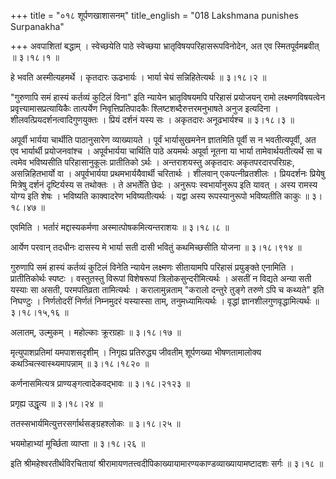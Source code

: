 +++
title = "०१८ शूर्पणखाशासनम्"
title_english = "018 Lakshmana punishes Surpanakha"

+++
अवपाशितां बद्धाम् । स्वेच्छयेति पाठे स्वेच्छया भ्रातृविषयपरिहासरूपविनोदेन, अत एव स्मितपूर्वमब्रवीत्  ॥  ३।१८।१  ॥   

  

हे भवति अस्मीत्यहमर्थे । कृतदारः ऊढभार्यः । भार्या चेयं सन्निहितेत्यर्थः  ॥  ३।१८।२  ॥   

  

"गुरुणापि समं हास्यं कर्तव्यं कुटिलं विना" इति न्यायेन भ्रातृविषयमपि परिहासं प्रयोजयन् रामो लक्ष्मणविषयत्वेन प्रवृत्त्यामासप्रत्यायिकैः तात्पर्येण निवृत्तिप्रतिपादकैः श्लिष्टशब्दैरुत्तरमनुभाषते अनुज इत्यदिना । शीलवत्प्रियदर्शनत्वादिगुणयुक्तः । प्रियं दर्शनं यस्य सः । अकृतदारः अनूढभार्यश्च  ॥  ३।१८।३  ॥   

  

अपूर्वी भार्यया चार्थीति पाठानुसारेण व्याख्यायते । पूर्वं भार्यासुखमनेन ज्ञातमिति पूर्वी स न भवतीत्यपूर्वी, अत एव भार्यार्थी प्रयोजनवांश्च । अपूर्वभार्यया चार्थिति पाठे अयमर्थः अपूर्वा नूतना या भार्या तामेवार्थयतीत्यर्थे सा च त्वमेव भविष्यसीति परिहासानुकूलः प्रातीतिको ऽर्थः । अन्तराशयस्तु अकृतदारः अकृतपरदारपरिग्रहः, असन्निहितभार्यो वा । अपूर्वभार्यया प्रथमभार्ययैवार्थी चरितार्थः । शीलवान् एकपत्नीव्रतशीलः । प्रियदर्शनः प्रियेषु मित्रेषु दर्शनं दृष्टिर्यस्य स तथोक्तः । ते अभर्तेति छेदः । अनुरूपः स्वभार्यानुरूप इति यावत् । अस्य रामस्य योग्य इति शेषः । भविष्यति काक्वादरेण भविष्यतीत्यर्थः । यद्वा अस्य रूपस्यानुरूपो भविष्यतीति काकुः  ॥  ३।१८।४७  ॥   

  

एवमिति । भर्तारं मद्दास्यकर्मणा अस्मात्पोषकमित्यन्तराशयः  ॥  ३।१८।८  ॥   

  

आर्येण परवान् तदधीनः दासस्य मे भार्या सती दासी भवितुं कथमिच्छसीति योजना  ॥  ३।१८।९१४  ॥   

  

गुरुणापि समं हास्यं कर्तव्यं कुटिलं विनेति न्यायेन लक्ष्मणः सीतायामपि परिहासं प्रयुङ्क्ते एनामिति । प्रातीतिकोर्थः स्पष्टः । वस्तुतस्तु विरूपां विशेषरूपां त्रिलोकसुन्दरीमित्यर्थः । असतीं न विद्यते अन्या सती यस्याः सा असती, परमपतिव्रता तामित्यर्थः । करालामुन्नताम् "करालो दन्तुरे तुङ्गे तरुणे ऽपि च कथ्यते" इति निघण्टुः । निर्णतोदरीं निर्णतं निम्नमुदरं यस्यास्सा ताम्, तनुमध्यामित्यर्थः । वृद्धां ज्ञानशीलगुणवृद्धामित्यर्थः  ॥  ३।१८।१५,१६  ॥   

  

अलातम्, उल्मुकम् । महोल्काः क्रूरग्रहाः  ॥  ३।१८।१७  ॥   

  

मृत्युपाशप्रतिमां यमपाशसदृशीम् । निगृह्य प्रतिरुद्ध्य जीवतीम् शूर्पणख्या भीषणतामालोक्य कथञ्चित्स्वास्थ्यमापन्नाम्  ॥  ३।१८।१८२०  ॥   

  

कर्णनासमित्यत्र प्राण्यङ्गत्वादेकवद्भावः  ॥  ३।१८।२१२३  ॥   

  

प्रगृह्य उद्धृत्य  ॥  ३।१८।२४  ॥   

  

ततस्सभार्यमित्युत्तरसर्गार्थसङ्ग्रहश्लोकः  ॥  ३।१८।२५  ॥   

  

भयमोहाभ्यां मूर्च्छिता व्याप्ता  ॥  ३।१८।२६  ॥   

  

इति श्रीमहेश्वरतीर्थविरचितायां श्रीरामायणतत्त्वदीपिकाख्यायामारण्यकाण्डव्याख्यायामष्टादशः सर्गः  ॥  ३।१८  ॥   

  

